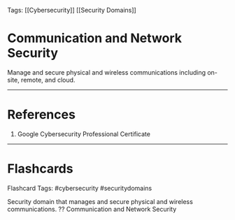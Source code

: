 Tags: [[Cybersecurity]] [[Security Domains]]
# Communication and Network Security

Manage and secure physical and wireless communications including on-site, remote, and cloud.

---
# References

1. Google Cybersecurity Professional Certificate

---
# Flashcards

Flashcard Tags: #cybersecurity #securitydomains 

Security domain that manages and secure physical and wireless communications.
??
Communication and Network Security
<!--SR:!2024-04-29,3,250!2024-04-29,2,210-->